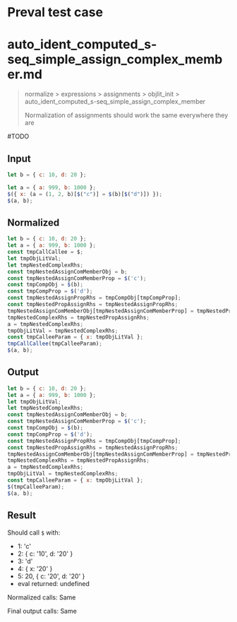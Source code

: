 # Preval test case

# auto_ident_computed_s-seq_simple_assign_complex_member.md

> normalize > expressions > assignments > objlit_init > auto_ident_computed_s-seq_simple_assign_complex_member
>
> Normalization of assignments should work the same everywhere they are

#TODO

## Input

`````js filename=intro
let b = { c: 10, d: 20 };

let a = { a: 999, b: 1000 };
$({ x: (a = (1, 2, b)[$("c")] = $(b)[$("d")]) });
$(a, b);
`````

## Normalized

`````js filename=intro
let b = { c: 10, d: 20 };
let a = { a: 999, b: 1000 };
const tmpCallCallee = $;
let tmpObjLitVal;
let tmpNestedComplexRhs;
const tmpNestedAssignComMemberObj = b;
const tmpNestedAssignComMemberProp = $('c');
const tmpCompObj = $(b);
const tmpCompProp = $('d');
const tmpNestedAssignPropRhs = tmpCompObj[tmpCompProp];
const tmpNestedPropAssignRhs = tmpNestedAssignPropRhs;
tmpNestedAssignComMemberObj[tmpNestedAssignComMemberProp] = tmpNestedPropAssignRhs;
tmpNestedComplexRhs = tmpNestedPropAssignRhs;
a = tmpNestedComplexRhs;
tmpObjLitVal = tmpNestedComplexRhs;
const tmpCalleeParam = { x: tmpObjLitVal };
tmpCallCallee(tmpCalleeParam);
$(a, b);
`````

## Output

`````js filename=intro
let b = { c: 10, d: 20 };
let a = { a: 999, b: 1000 };
let tmpObjLitVal;
let tmpNestedComplexRhs;
const tmpNestedAssignComMemberObj = b;
const tmpNestedAssignComMemberProp = $('c');
const tmpCompObj = $(b);
const tmpCompProp = $('d');
const tmpNestedAssignPropRhs = tmpCompObj[tmpCompProp];
const tmpNestedPropAssignRhs = tmpNestedAssignPropRhs;
tmpNestedAssignComMemberObj[tmpNestedAssignComMemberProp] = tmpNestedPropAssignRhs;
tmpNestedComplexRhs = tmpNestedPropAssignRhs;
a = tmpNestedComplexRhs;
tmpObjLitVal = tmpNestedComplexRhs;
const tmpCalleeParam = { x: tmpObjLitVal };
$(tmpCalleeParam);
$(a, b);
`````

## Result

Should call `$` with:
 - 1: 'c'
 - 2: { c: '10', d: '20' }
 - 3: 'd'
 - 4: { x: '20' }
 - 5: 20, { c: '20', d: '20' }
 - eval returned: undefined

Normalized calls: Same

Final output calls: Same
